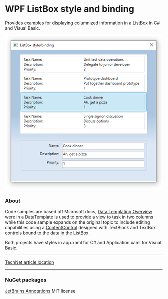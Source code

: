 # WPF ListBox style and binding 
Provides examples for displaying columnized information in a ListBox in C# and Visual Basic.

![image](assets/TitleScreenShot.png)

### About
Code samples are based off Microsoft docs, [Data Templating Overview](https://docs.microsoft.com/en-us/dotnet/framework/wpf/data/data-templating-overview) were in a DataTemplate is used to provide a view to task in two columns while this code sample expands on the original topic to include editing capabilities using a [ContentControl](https://docs.microsoft.com/en-us/uwp/api/windows.ui.xaml.controls.contentcontrol) designed with TextBlock and TextBox controls bound to the data in the ListBox.

Both projects have styles in app.xaml for C# and Application.xaml for Visual Basic.

---
[TechNet article location](https://social.technet.microsoft.com/wiki/contents/articles/53502.wpf-listbox-data-templatingstyling.aspx)

---

### NuGet packages
[JetBrains.Annotations](https://www.nuget.org/packages/JetBrains.Annotations) MIT license

